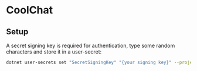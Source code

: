 # CoolChat

## Setup

A secret signing key is required for authentication, type some random characters
and store it in a user-secret:

```bash
dotnet user-secrets set "SecretSigningKey" "{your signing key}" --project CoolChat.Server.ASPNET
```